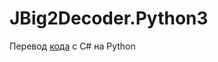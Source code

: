 # JBig2Decoder.Python3
Перевод [кода](https://github.com/devteamexpress/JBig2Decoder.NET) с C# на Python

